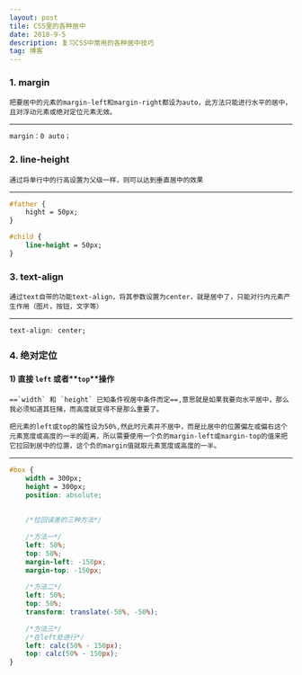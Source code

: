 ```yaml
---
layout: post
tile: CSS里的各种居中
date: 2018-9-5
description: 复习CSS中常用的各种居中技巧
tag: 博客
---
```


### 1. margin

	把要居中的元素的margin-left和margin-right都设为auto，此方法只能进行水平的居中，且对浮动元素或绝对定位元素无效。

---

```css
margin：0 auto；
```

### 2. line-height

	通过将单行中的行高设置为父级一样，则可以达到垂直居中的效果

---

```css
#father {
    hight = 50px;
}

#child {
    line-height = 50px;
}
```

### 3. text-align

 	通过text自带的功能text-align，将其参数设置为center，就是居中了，只能对行内元素产生作用（图片，按钮，文字等）

---

```css
text-align: center;
```

### 4. 绝对定位

#### 1) 直接 **`left`** 或者**`top`**操作

	==`width` 和 `height` 已知条件视居中条件而定==,意思就是如果我要向水平居中，那么我必须知道其狂赌，而高度就变得不是那么重要了。

	把元素的left或top的属性设为50%,然此时元素并不居中，而是比居中的位置偏左或偏右这个元素宽度或高度的一半的距离，所以需要使用一个负的margin-left或margin-top的值来把它拉回到居中的位置，这个负的margin值就取元素宽度或高度的一半。

---

```CSS
#box {
    width = 300px;
    height = 300px;
    position: absolute;
    
    
    /*拉回误差的三种方法*/
    
    /*方法一*/
    left: 50%;
    top: 50%;
    margin-left: -150px;
    margin-top: -150px;
    
    /*方法二*/
    left: 50%;
    top: 50%;
    transform: translate(-50%, -50%);
    
    /*方法三*/
    /*在left处进行*/
    left: calc(50% - 150px);
    top: calc(50% - 150px);
}
```